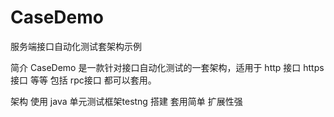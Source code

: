 # CaseDemo
服务端接口自动化测试套架构示例

简介
CaseDemo 是一款针对接口自动化测试的一套架构，适用于 http 接口 https 接口 等等 包括 rpc接口 都可以套用。

架构
使用 java 单元测试框架testng 搭建
套用简单
扩展性强
